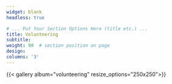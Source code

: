 ```yaml
---
widget: blank
headless: true

# ... Put Your Section Options Here (title etc.) ...
title: Volunteering
subtitle:
weight: 90  # section position on page
design:
columns: '3'
---
```


{{< gallery album="volunteering" resize_options="250x250">}} 
